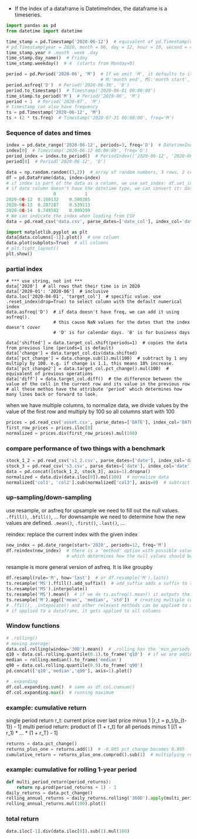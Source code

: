 - If the index of a dataframe is DatetimeIndex, the dataframe is a timeseries.

```python
import pandas as pd
from datetime import datetime

time_stamp = pd.Timestamp('2020-06-12')  # equivalent of pd.Timestamp(datetime(2020, 06, 12))
# pd.Timestamp(year = 2020, month = 06, day = 12, hour = 10, second = 49, tz = 'US/Central') 
time_stamp.year # .month .week .day
time_stamp.day_name()  # Friday
time_stamp.weekday()  # 4  (starts from Monday=0)

period = pd.Period('2020-06', 'M')  # If we omit 'M', it defaults to it. The defaul frequency for '2020-06-01' is day
                                    # M:'month end', MS:'month start', BM: 'business month end', BMS: 'business month start'
period.asfreq('D')  # Period('2020-06-30', 'D')
period.to_timestamp()  # Timestamp('2020-06-01 00:00:00')
time_stamp.to_period('M')  # Period('2020-06', 'M')
period + 1  # Period('2020-07', 'M')
# timestamp can also have frequency
ts = pd.Timestamp('2020-06-12', 'M')
ts + (2 * ts.freq)  # Timestamp('2020-07-31 00:00:00', freq='M')
```
### Sequence of dates and times
```python
index = pd.date_range('2020-06-12', periods=3, freq='D')  # DatetimeIndex(['2020-06-12', '2020-06-13', '2020-06-14'], dtype='datetime64[ns]', freq='D')
index[0]  # Timestamp('2020-06-12 00:00:00', freq='D')
period_index = index.to_period()  # PeriodIndex(['2020-06-12', '2020-06-13', '2020-06-14'], dtype='period[D]', freq='D')
period[0]  # Period('2020-06-12', 'D')

data = np.random.random((3,2))  # array of random numbers, 3 rows, 2 columns
df = pd.DataFrame(data, index=index)  
# if index is part of the data as a column, we use set_index: df.set_index('index_col', inplcae=True)
# if date column doesn't have the datetime type, we can convert it: data.date = pd.to_datetime(data.date)
 	              0 	      1
2020-06-12 	0.160132 	0.500385
2020-06-13 	0.287287 	0.539113
2020-06-14 	0.749582 	0.899299
# We can indicate the index when loading from CSV
data = pd.read_csv('data.csv', parse_dates=['date_col'], index_col='date_col')

import matplotlib.pyplot as plt
data[data.columns[-1]].plot()  # one column
data.plot(subplots=True)  # all columns
# plt.tight_layout()
plt.show()
```

### partial index
```
# *** use string, not int ***
data['2020']  # all rows that their time is in 2020
data['2020-01': '2020-06']  # inclusive
data.loc['2020-04-01', 'target_col']  # specific value. use .reset_index(drop=True) to select column with the default numerical index
data.asfreq('D')  # if data doesn't have freq, we can add it using asfreq().
                  # this cause NaN values for the dates that the index doesn't cover
                  # 'D' is for calendar days. 'B' is for business days

data['shifted'] = data.target_col.shift(periods=1)  # copies the data from previous line (periods=1 is default)
data['change'] = data.target_col.div(data.shifted)
data['pct_change'] = data.change.sub(1).mul(100)  # subtract by 1 any multiply by 100. e.g. if change is 1.1, this means 10% increase.
data['pct_change2'] = data.target_col.pct_change().mul(100)  # equivalent of previous operations
data['diff'] = data.target_col.diff()  # the difference between the value of the cell in the current row and its value in the previous row
# all these methos have the attribute 'period' which determines how many lines back or forward to look.
```
when we have multiple columns, to normalize data, we divide values by the value of the first row and multiply by 100
so all columns start with 100
```python
prices = pd.read_csv('asset.csv', parse_dates=['DATE'], index_col='DATE')
first_row_prices = prices.iloc[0]
normalized = prices.div(first_row_prices).mul(100)
```
### compare performance of two things with a benchmark
```python
stock_1_2 = pd.read_csv('s1_2.csv', parse_dates=['date'], index_col='date')
stock_3 = pd.read_csv('s3.csv', parse_dates=['date'], index_col='date')
data = pd.concat([stock_1_2, stock_3], axis=1).dropna()
normalized = data.div(data.iloc[0]).mul(100)  # normalize data
normalized['col1', 'col2'].sub(normalized['col3'], axis=0)  # subtract col3 from the two columns
```
### up-sampling/down-sampling
use resample, or asfreq
for upsample we need to fill out the null values. `.ffill()`, `.bfill()`, ...
for downsample we need to determine how the new values are defined. `.mean()`, `.first()`, `.last()`, ...

reindex: replace the current index with the given index
```python
new_index = pd.date_range(start='2020', periods=12, freq='M')
df.reindex(new_index)  # there is a 'method' option with possible values {None, ‘backfill’/’bfill’, ‘pad’/’ffill’, ‘nearest’}
                       # which determines how the null values should be treated (default None, i.e. don't change them)
```
resample is more general version of asfreq. It is like groupby 
```python
df.resampl(rule='M', how='last')  # or df.resample('M').last()
ts.resample('MS').ffill().add_suffix()  # add_suffix adds a suffix to the column name
ts.resample('MS').interpolate()
ts.resample('MS').mean()  # if we do ts.asfreq().mean() it outputs the mean of the whole column, not week-by-week as in resample('W')
ts.resample('M').agg(['mean', 'median', 'std'])  # creating multiple columns for different measures
# .ffil(), .intepolate() and other relevant methods can be applied to any time series data, we don't have to use resample() first.
# if applied to a dataframe, it gets applied to all columns
```

### Window functions 
```python
# .rolling()
# moving average:
data.col.rolling(window='30D').mean()  # .rolling has the 'min_periods' option: Minimum number of observations in window required to have a value
q10 = data.col.rolling.quantile(0.1).to_frame('q10')  # if we are adding to a df, we don't need the to_frame() call (e.g. data['q10'] = ...
median = rolling.median().to_frame('median')
q90 = data.col.rolling.quantile(0.9).to_frame('q90')
pd.concat(['q10','median','q90'], axis=1).plot()

# .expanding 
df.col.expanding.sum()  # same as df.col.cumsum()
df.col.expanding.max()  # running maximum
```

### example: cumulative return
single period return r_t: current price over last price minus 1 [r_t = p_t/p_{t-1}) - 1]
multi period return: product of (1 + r_t) for all  periods minus 1 [(1 + r_1) * ... * (1 + r_T) - 1]
```python
returns = data.pct_change()
returns_plus_one = returns.add(1)  # -0.005 pct_change becomes 0.995 
cumulative_return = returns_plus_one.cumprod().sub(1)  # multiplying rows up to the current row
```
### example: cumulative for rolling 1-year period
```python
def multi_period_return(period_returns):
    return np.prod(period_returns + 1) - 1
daily_returns = data.pct_change()
rolling_annual_returns = daily_returns.rolling('360D').apply(multi_period_return)
rolling_annual_returns.mul(100).plot()
```
### total return
```python
data.iloc[-1].div(data.iloc[0]).sub(1).mul(100)
```
